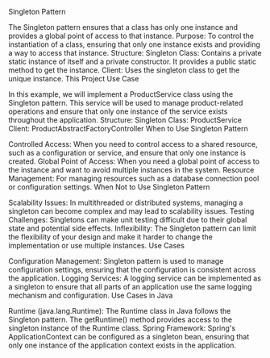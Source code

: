 Singleton Pattern

The Singleton pattern ensures that a class has only one instance and provides a global point of access to that instance.
Purpose: To control the instantiation of a class, ensuring that only one instance exists and providing a way to access that instance.
Structure:
Singleton Class: Contains a private static instance of itself and a private constructor. It provides a public static method to get the instance.
Client: Uses the singleton class to get the unique instance.
This Project Use Case

In this example, we will implement a ProductService class using the Singleton pattern. This service will be used to manage product-related operations and ensure that only one instance of the service exists throughout the application.
Structure:
Singleton Class: ProductService
Client: ProductAbstractFactoryController
When to Use Singleton Pattern

Controlled Access: When you need to control access to a shared resource, such as a configuration or service, and ensure that only one instance is created.
Global Point of Access: When you need a global point of access to the instance and want to avoid multiple instances in the system.
Resource Management: For managing resources such as a database connection pool or configuration settings.
When Not to Use Singleton Pattern

Scalability Issues: In multithreaded or distributed systems, managing a singleton can become complex and may lead to scalability issues.
Testing Challenges: Singletons can make unit testing difficult due to their global state and potential side effects.
Inflexibility: The Singleton pattern can limit the flexibility of your design and make it harder to change the implementation or use multiple instances.
Use Cases

Configuration Management: Singleton pattern is used to manage configuration settings, ensuring that the configuration is consistent across the application.
Logging Services: A logging service can be implemented as a singleton to ensure that all parts of an application use the same logging mechanism and configuration.
Use Cases in Java

Runtime (java.lang.Runtime): The Runtime class in Java follows the Singleton pattern. The getRuntime() method provides access to the singleton instance of the Runtime class.
Spring Framework: Spring's ApplicationContext can be configured as a singleton bean, ensuring that only one instance of the application context exists in the application.
